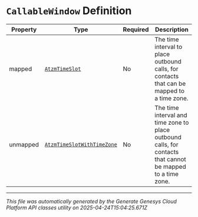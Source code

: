 # `CallableWindow` Definition

| Property | Type | Required | Description |
|----------|------|----------|-------------|
| mapped | [`AtzmTimeSlot`](atzmtimeslot-definition.md) | No | The time interval to place outbound calls, for contacts that can be mapped to a time zone. |
| unmapped | [`AtzmTimeSlotWithTimeZone`](atzmtimeslotwithtimezone-definition.md) | No | The time interval and time zone to place outbound calls, for contacts that cannot be mapped to a time zone. |

---

*This file was automatically generated by the Generate Genesys Cloud Platform API classes utility on 2025-04-24T15:04:25.671Z*